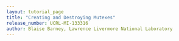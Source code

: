 ```yaml
---
layout: tutorial_page 
title: "Creating and Destroying Mutexes"
release_number: UCRL-MI-133316
author: Blaise Barney, Lawrence Livermore National Laboratory
---
```

